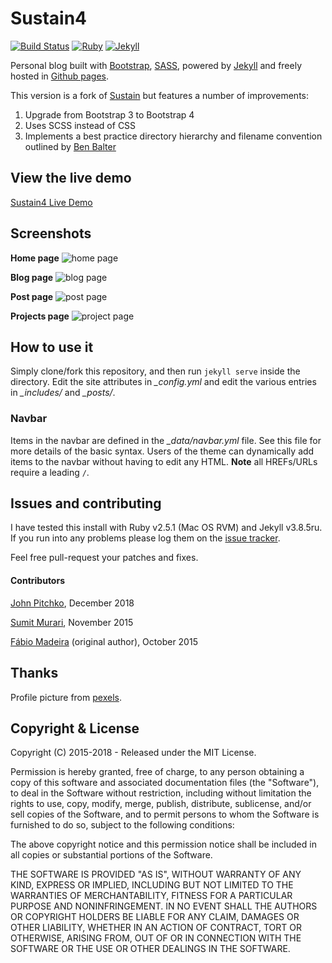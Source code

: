 
# Sustain4

[![Build Status](https://secure.travis-ci.org/jekyller/sustain.png?branch=gh-pages)](http://travis-ci.org/jekyller/sustain)
[![Ruby](https://img.shields.io/badge/ruby-2.4.2-blue.svg?style=flat)](http://travis-ci.org/jekyller/sustain)
[![Jekyll](https://img.shields.io/badge/jekyll-3.6.2-blue.svg?style=flat)](http://travis-ci.org/jekyller/sustain)

Personal blog built with [Bootstrap](http://getbootstrap.com/), [SASS](https://sass-lang.com), powered by [Jekyll](http://jekyllrb.com/) and freely
hosted in [Github pages](https://pages.github.com/).

This version is a fork of [Sustain](https://github.com/jekyller/sustain) but features a number of improvements:
1. Upgrade from Bootstrap 3 to Bootstrap 4
2. Uses SCSS instead of CSS
3. Implements a best practice directory hierarchy and filename convention outlined by [Ben Balter](http://ben.balter.com/jekyll-style-guide/)


## View the live demo

[Sustain4 Live Demo](https://johnpitchko.github.io/sustain4)


## Screenshots

**Home page**
![home page](https://raw.githubusercontent.com/johnpitchko/sustain4/gh-pages/assets/images/screen1.png)

**Blog page**
![blog page](https://raw.githubusercontent.com/johnpitchko/sustain4/gh-pages/assets/images/screen2.png)

**Post page**
![post page](https://raw.githubusercontent.com/johnpitchko/sustain4/gh-pages/assets/images/screen3.png)

**Projects page**
![project page](https://raw.githubusercontent.com/johnpitchko/sustain4/gh-pages/assets/images/screen4.png)


## How to use it

Simply clone/fork this repository, and then run `jekyll serve` inside the directory.
Edit the site attributes in *_config.yml* and edit the various entries in *_includes/* and *_posts/*.

### Navbar

Items in the navbar are defined in the *_data/navbar.yml* file. See this file for more details of the basic syntax. Users of the theme can dynamically add items to the navbar without having to edit any HTML. **Note** all HREFs/URLs require a leading `/`.


## Issues and contributing

I have tested this install with Ruby v2.5.1 (Mac OS RVM) and Jekyll v3.8.5ru. If you run into any problems please log them on the [issue tracker](https://github.com/johnpitchko/sustain4/issues).

Feel free pull-request your patches and fixes.

#### Contributors

[John Pitchko](https://github.com/johnpitchko), December 2018

[Sumit Murari](https://github.com/murarisumit), November 2015

[Fábio Madeira](https://github.com/biomadeira) (original author), October 2015


## Thanks

Profile picture from [pexels](https://www.pexels.com/photo/portrait-black-african-ethnicity-person-9494/).


## Copyright & License

Copyright (C) 2015-2018 - Released under the MIT License.

Permission is hereby granted, free of charge, to any person obtaining a copy of this software and associated documentation files (the "Software"), to deal in the Software without restriction, including without limitation the rights to use, copy, modify, merge, publish, distribute, sublicense, and/or sell copies of the Software, and to permit persons to whom the Software is furnished to do so, subject to the following conditions:

The above copyright notice and this permission notice shall be included in all copies or substantial portions of the Software.

THE SOFTWARE IS PROVIDED "AS IS", WITHOUT WARRANTY OF ANY KIND, EXPRESS OR IMPLIED, INCLUDING BUT NOT LIMITED TO THE WARRANTIES OF MERCHANTABILITY, FITNESS FOR A PARTICULAR PURPOSE AND
NONINFRINGEMENT. IN NO EVENT SHALL THE AUTHORS OR COPYRIGHT HOLDERS BE LIABLE FOR ANY CLAIM, DAMAGES OR OTHER LIABILITY, WHETHER IN AN ACTION OF CONTRACT, TORT OR OTHERWISE, ARISING FROM, OUT OF OR IN CONNECTION WITH THE SOFTWARE OR THE USE OR OTHER DEALINGS IN THE SOFTWARE.
